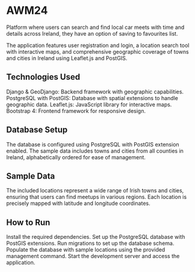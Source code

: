 # AWM24
Platform where users can search and find local car meets with time and details across Ireland, they have an option of saving to favourites list.

The application features user registration and login, a location search tool with interactive maps, and comprehensive geographic coverage of towns and cities in Ireland using Leaflet.js and PostGIS.

## Technologies Used
Django & GeoDjango: Backend framework with geographic capabilities.
PostgreSQL with PostGIS: Database with spatial extensions to handle geographic data.
Leaflet.js: JavaScript library for interactive maps.
Bootstrap 4: Frontend framework for responsive design.

## Database Setup
The database is configured using PostgreSQL with PostGIS extension enabled. The sample data includes towns and cities from all counties in Ireland, alphabetically ordered for ease of management.

## Sample Data
The included locations represent a wide range of Irish towns and cities, ensuring that users can find meetups in various regions. Each location is precisely mapped with latitude and longitude coordinates.

## How to Run
Install the required dependencies.
Set up the PostgreSQL database with PostGIS extensions.
Run migrations to set up the database schema.
Populate the database with sample locations using the provided management command.
Start the development server and access the application.
